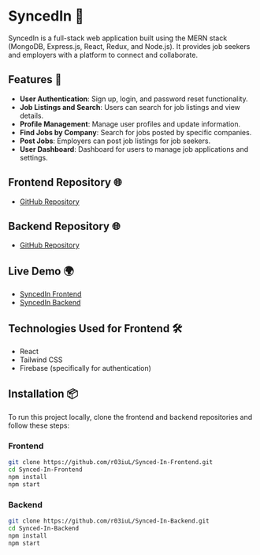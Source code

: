 # SyncedIn 💼

SyncedIn is a full-stack web application built using the MERN stack (MongoDB, Express.js, React, Redux, and Node.js). It provides job seekers and employers with a platform to connect and collaborate.

## Features 🚀

- **User Authentication**: Sign up, login, and password reset functionality.
- **Job Listings and Search**: Users can search for job listings and view details.
- **Profile Management**: Manage user profiles and update information.
- **Find Jobs by Company**: Search for jobs posted by specific companies.
- **Post Jobs**: Employers can post job listings for job seekers.
- **User Dashboard**: Dashboard for users to manage job applications and settings.

## Frontend Repository 🌐

- [GitHub Repository](https://github.com/r03iuL/Synced-In-Frontend)

## Backend Repository 🌐

- [GitHub Repository](https://github.com/r03iuL/Synced-In-Backend)

## Live Demo 🌍

- [SyncedIn Frontend](https://synced1n.netlify.app/)
- [SyncedIn Backend](https://synced-in-backend.vercel.app/)

## Technologies Used for Frontend 🛠️

- React
- Tailwind CSS
- Firebase (specifically for authentication)

## Installation 📦

To run this project locally, clone the frontend and backend repositories and follow these steps:

### Frontend

```bash
git clone https://github.com/r03iuL/Synced-In-Frontend.git
cd Synced-In-Frontend
npm install
npm start
```

### Backend

```bash
git clone https://github.com/r03iuL/Synced-In-Backend.git
cd Synced-In-Backend
npm install
npm start
```
